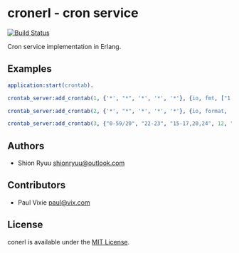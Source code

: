 
# cronerl - cron service

[![Build Status](https://secure.travis-ci.org/ShionRyuu/cronerl.png?branch=master)](https://travis-ci.org/ShionRyuu/cronerl)

Cron service implementation in Erlang.

## Examples

```erlang
application:start(crontab).

crontab_server:add_crontab(1, {'*', "*", '*', '*', '*'}, {io, fmt, ["1 triggered~n"]}, []).

crontab_server:add_crontab(2, {'*', "*", '*', '*', '*'}, {io, format, ["2 triggered~n"]}, []).

crontab_server:add_crontab(3, {"0-59/20", "22-23", "15-17,20,24", 12, "6,7"}, {io, format, ["3 triggered~n"]}, []).

```

## Authors

- Shion Ryuu <shionryuu@outlook.com>

## Contributors

- Paul Vixie <paul@vix.com>

## License

conerl is available under the [MIT License](http://shionryuu.mit-license.org/).


